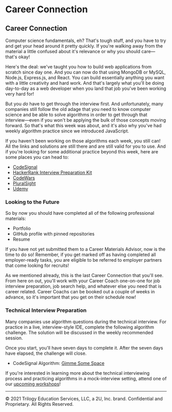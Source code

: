 # Career Connection

## Career Connection

Computer science fundamentals, eh? That's tough stuff, and you have to try and get your head around it pretty quickly. If you're walking away from the material a little confused about it's relevance or why you should care&mdash;that's okay! 

Here's the deal: we've taught you how to build web applications from scratch since day one. And you can now do that using MongoDB or MySQL, Node.js, Express.js, and React. You can build essentially anything you want with a little creativity and hard work. And that's largely what you'll be doing day-to-day as a web developer when you land that job you've been working very hard for!

But you _do_ have to get through the interview first. And unfortunately, many companies still follow the old adage that you need to know computer science and be able to solve algorithms in order to get through that interview&mdash;even if you won't be applying the bulk of those concepts moving forward. So that's what this week was about, and it's also why you've had weekly algorithm practice since we introduced JavaScript.

If you haven't been working on those algorithms each week, you still can! All the links and solutions are still there and are still valid for you to use. And if you're looking for some additional practice beyond this week, here are some places you can head to:

* [CodeSignal](https://codesignal.com/)
* [HackerRank Interview Preparation Kit](https://www.hackerrank.com/interview/interview-preparation-kit)
* [CodeWars](https://www.codewars.com/)
* [PluralSight](https://www.pluralsight.com/)
* [Udemy](https://www.udemy.com/)

### Looking to the Future

So by now you should have completed all of the following professional materials:

- Portfolio
- GitHub profile with pinned repositories
- Resume

If you have not yet submitted them to a Career Materials Advisor, now is the time to do so! Remember, if you get marked off as having completed all employer-ready tasks, you are eligible to be referred to employer partners that come looking for recruits!

As we mentioned already, this is the last Career Connection that you'll see. From here on out, you'll work with your Career Coach one-on-one for job interview preparation, job search help, and whatever else you need that is career related. Career Coachs can be booked out a couple of weeks in advance, so it's important that you get on their schedule now!

### Technical Interview Preparation

Many companies use algorithm questions during the technical interview. For practice in a live, interview-style IDE, complete the following algorithm challenge. The solution will be discussed in the weekly recommended session.

Once you start, you'll have seven days to complete it. After the seven days have elapsed, the challenge will close.

* CodeSignal Algorithm: [Gimme Some Space](https://app.codesignal.com/public-test/AxFMTeyBvraiNL7H2/qzdetcA7ztuarH)

If you're interested in learning more about the technical interviewing process and practicing algorithms in a mock-interview setting, attend one of our [upcoming workshops](https://careernetwork.2u.com/?utm_medium=Academics&utm_source=boot_camp)!

---
© 2021 Trilogy Education Services, LLC, a 2U, Inc. brand. Confidential and Proprietary. All Rights Reserved.
